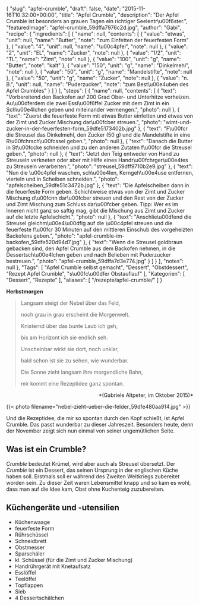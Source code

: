 {
    "slug": "apfel-crumble",
    "draft": false,
    "date": "2015-11-16T10:32:00+00:00",
    "title": "Apfel Crumble",
    "description": "Der Apfel Crumble ist besonders an grauen Tagen ein richtiger Seelentr\u00f6ster.",
    "featuredImage": "apfel-crumble_59dffa7976c2d.jpg",
    "author": "Gabi",
    "recipe": {
        "ingredients": [
            {
                "name": null,
                "contents": [
                    {
                        "value": "etwas",
                        "unit": null,
                        "name": "Butter",
                        "note": "zum Einfetten der feuerfesten Form"
                    },
                    {
                        "value": "4",
                        "unit": null,
                        "name": "\u00c4pfel",
                        "note": null
                    },
                    {
                        "value": "2",
                        "unit": "EL",
                        "name": "Zucker",
                        "note": null
                    },
                    {
                        "value": "1\/2",
                        "unit": "TL",
                        "name": "Zimt",
                        "note": null
                    },
                    {
                        "value": "100",
                        "unit": "g",
                        "name": "Butter",
                        "note": "kalt"
                    },
                    {
                        "value": "150",
                        "unit": "g",
                        "name": "Dinkelmehl",
                        "note": null
                    },
                    {
                        "value": "50",
                        "unit": "g",
                        "name": "Mandelstifte",
                        "note": null
                    },
                    {
                        "value": "50",
                        "unit": "g",
                        "name": "Zucker",
                        "note": null
                    },
                    {
                        "value": "n. B.",
                        "unit": null,
                        "name": "Puderzucker",
                        "note": "zum Best\u00e4uben des Apfel Crumbles"
                    }
                ]
            }
        ],
        "steps": [
            {
                "name": null,
                "contents": [
                    {
                        "text": "Vorbereitend den Backofen auf 200 Grad Ober- und Unterhitze vorheizen. Au\u00dferdem die zwei Essl\u00f6ffel Zucker mit dem Zimt in ein Sch\u00e4lchen geben und miteinander vermengen.",
                        "photo": null
                    },
                    {
                        "text": "Zuerst die feuerfeste Form mit etwas Butter einfetten und etwas von der Zimt und Zucker Mischung dar\u00fcber streuen.",
                        "photo": "wimt-und-zucker-in-der-feuerfesten-form_59dfe5173402b.jpg"
                    },
                    {
                        "text": "F\u00fcr die Streusel das Dinkelmehl, den Zucker (50 g) und die Mandelstifte in eine R\u00fchrsch\u00fcssel geben.",
                        "photo": null
                    },
                    {
                        "text": "Danach die Butter in St\u00fccke schneiden und zu den anderen Zutaten f\u00fcr die Streusel geben.",
                        "photo": null
                    },
                    {
                        "text": "Jetzt den Teig entweder von Hand zu Streuseln verkneten oder aber mit Hilfe eines Handr\u00fchrger\u00e4tes zu Streuseln verarbeiten.",
                        "photo": "streusel_59dff9710b2e9.jpg"
                    },
                    {
                        "text": "Nun die \u00c4pfel waschen, sch\u00e4len, Kerngeh\u00e4use entfernen, vierteln und in Scheiben schneiden.",
                        "photo": "apfelscheiben_59dfe51c3472b.jpg"
                    },
                    {
                        "text": "Die Apfelscheiben dann in die feuerfeste Form geben. Schichtweise etwas von der Zimt und Zucker Mischung d\u00fcnn dar\u00fcber streuen und den Rest von der Zucker und Zimt Mischung zum Schluss dar\u00fcber geben. Tipp: Wer es im Inneren nicht ganz so saftig mag, gibt die Mischung aus Zimt und Zucker auf die letzte Apfelschicht.",
                        "photo": null
                    },
                    {
                        "text": "Anschlie\u00dfend die Streusel gleichm\u00e4\u00dfig auf die \u00c4pfel streuen und die feuerfeste f\u00fcr 30 Minuten auf den mittleren Einschub des vorgeheizten Backofens geben.",
                        "photo": "apfel-crumble-im-backofen_59dfe520d94d7.jpg"
                    },
                    {
                        "text": "Wenn die Streusel goldbraun gebacken sind, den Apfel Crumble aus dem Backofen nehmen, in die Dessertsch\u00e4lchen geben und nach Belieben mit Puderzucker bestreuen.",
                        "photo": "apfel-crumble_59dffa7d3e774.jpg"
                    }
                ]
            }
        ],
        "notes": null
    },
    "Tags": [
        "Apfel Crumble selbst gemacht",
        "Dessert",
        "Obstdessert",
        "Rezept Apfel Crumble",
        "s\u00fc\u00dfer Obstauflauf"
    ],
    "Kategorien": [
        "Dessert",
        "Rezepte"
    ],
    "aliases": [
        "\/rezepte\/apfel-crumble\/"
    ]
}

**Herbstmorgen**

> Langsam steigt der Nebel über das Feld,
>
> noch grau in grau erscheint die Morgenwelt.
>
> Knisternd über das bunte Laub ich geh,
>
> bis am Horizont ich sie endlich seh.
>
> Unscheinbar wirkt sie dort, noch unklar,
>
> bald schon ist sie zu sehen, wie wunderbar.
>
> Die Sonne zieht langsam ihre morgendliche Bahn,
>
> mir kommt eine Rezeptidee ganz spontan.

<p style="text-align: right;">
 *(Gabriele Altpeter, im Oktober 2015)*
</p>

{{< photo filename="nebel-zieht-ueber-die-felder_59dfe480aa914.jpg" >}}

Und die Rezeptidee, die mir so spontan durch den Kopf schießt, ist Apfel Crumble. Das passt wunderbar zu dieser Jahreszeit. Besonders heute, denn der November zeigt sich nun einmal von seiner ungemütlichen Seite.

## Was ist ein Crumble?

*Crumble* bedeutet Krümel, wird aber auch als Streusel übersetzt. Der *Crumble* ist ein Dessert, das seinen Ursprung in der englischen Küche haben soll. Erstmals soll er während des Zweiten Weltkriegs zubereitet worden sein. Zu dieser Zeit waren Lebensmittel knapp und so kam es wohl, dass man auf die Idee kam, Obst ohne Kuchenteig zuzubereiten.

## Küchengeräte und -utensilien

 * Küchenwaage
 * feuerfeste Form
 * Rührschüssel
 * Schneidbrett
 * Obstmesser
 * Sparschäler
 * kl. Schüssel (für die Zimt und Zucker Mischung)
 * Handrührgerät mit Knetaufsatz
 * Esslöffel
 * Teelöffel
 * Topflappen
 * Sieb
 * 4 Dessertschälchen